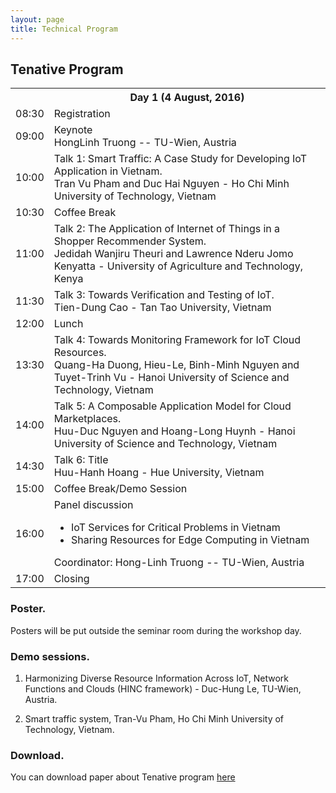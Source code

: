 ```yaml
---
layout: page
title: Technical Program
---
```


## Tenative Program

<table class="tg">
  <tr>
    <th style="width: 10%;"></th>
    <th>
    <div class="topic">Day 1 (4 August, 2016)</div>
    </th>
  </tr>
  <tr>
    <td class="num"><time>08:30</time></td>
    <td>
      <div class="topic">Registration</div>
    </td>
  </tr>
  <tr>
    <td class="num"><time>09:00</time></td>
    <td>
      <div class="topic">Keynote</div>
      <div class="author">Hong­Linh Truong -- TU­-Wien, Austria</div>
    </td>
  </tr>
  <tr>
    <td class="num"><time>10:00</time></td>
    <td>
      <div class="topic">Talk 1: Smart Traffic: A Case Study for Developing IoT Application in Vietnam.</div>
      <div class="author">Tran Vu Pham and Duc Hai Nguyen ­- Ho Chi Minh University of Technology, Vietnam</div>
    </td>
  </tr>
  <tr>
    <td class="num"><time>10:30</time></td>
    <td>
      <div class="topic">Coffee Break</div>
    </td>
  </tr>
  <tr>
    <td class="num"><time>11:00</time></td>
    <td>
      <div class="topic">Talk 2: The Application of Internet of Things in a Shopper Recommender System.</div>
      <div class="author">Jedidah Wanjiru Theuri and Lawrence Nderu ­Jomo Kenyatta - University of Agriculture and Technology, Kenya</div>
    </td>
  </tr>
  <tr>
    <td class="num"><time>11:30</time></td>
    <td>
      <div class="topic">Talk 3: Towards Verification and Testing of IoT.</div>
      <div class="author">Tien-Dung Cao - Tan Tao University, Vietnam</div>
    </td>
  </tr>
  <tr>
    <td class="num"><time>12:00</time></td>
    <td>
      <div class="topic">Lunch</div>
    </td>
  </tr>
  <tr>
    <td class="num"><time>13:30</time></td>
    <td>
      <div class="topic">Talk 4: Towards Monitoring Framework for IoT Cloud Resources.</div>
      <div class="author">Quang­-Ha Duong, Hieu­-Le, Binh­-Minh Nguyen and Tuyet­-Trinh Vu ­- Hanoi University of Science and Technology, Vietnam</div>
    </td>
  </tr>
  <tr>
    <td class="num"><time>14:00</time></td>
    <td>
      <div class="topic">Talk 5: A Composable Application Model for Cloud Marketplaces.</div>
      <div class="author">Huu-Duc Nguyen and Hoang-Long Huynh - Hanoi University of Science and Technology, Vietnam</div>
    </td>
  </tr>
  <tr>
    <td class="num"><time>14:30</time></td>
    <td>
      <div class="topic">Talk 6: Title</div>
      <div class="author">Huu-Hanh Hoang - Hue University, Vietnam</div>
    </td>
  </tr>
  <tr>
    <td class="num"><time>15:00</time></td>
    <td>
      <div class="topic">Coffee Break/Demo Session</div>
    </td>
  </tr>
  <tr>
    <td class="num"><time>16:00</time></td>
    <td>
      <div class="topic">
        Panel discussion
        <ul style="list-style-type:disc">
          <li>IoT Services for Critical Problems in Vietnam</li>
          <li>Sharing Resources for Edge Computing in Vietnam</li>
        </ul>
      </div>
      <div class="author">Coordinator: Hong­-Linh Truong -- TU­-Wien, Austria</div>
    </td>
  </tr>
  <tr>
    <td class="num"><time>17:00</time></td>
    <td>
      <div class="topic">Closing</div>
    </td>
  </tr>
</table>

### Poster.

Posters will be put outside the seminar room during the workshop day.

### Demo sessions.

1. Harmonizing Diverse Resource Information Across IoT, Network Functions and Clouds (HINC framework) - Duc­-Hung Le, TU­-Wien, Austria.

2. Smart traffic system, Tran-­Vu Pham, Ho Chi Minh University of Technology, Vietnam.

### Download.

You can download paper about Tenative program <a href="https://github.com/issadw/issadw.github.io/blob/master/_refs/ISSA-DW2016.pdf" download>here</a>